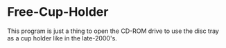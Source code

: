 # Free-Cup-Holder

This program is just a thing to open the CD-ROM drive to use the disc tray as a cup holder like in the late-2000's.

